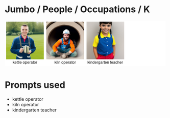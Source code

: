 # Jumbo / People / Occupations / K

![Jumbo / People / Occupations / K Stable Diffusion prompt examples](montage.png 'Jumbo / People / Occupations / K Stable Diffusion prompt examples')

# Prompts used
- kettle operator
- kiln operator
- kindergarten teacher


